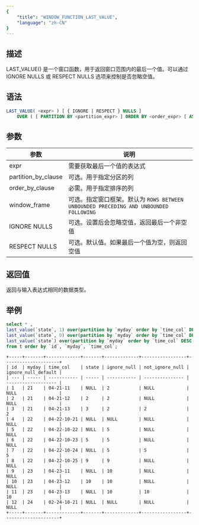 ```yaml
---
{
    "title": "WINDOW_FUNCTION_LAST_VALUE",
    "language": "zh-CN"
}
---
```


<!--  Licensed to the Apache Software Foundation (ASF) under one or more contributor license agreements.  See the NOTICE file distributed with this work for additional information regarding copyright ownership.  The ASF licenses this file to you under the Apache License, Version 2.0 (the "License"); you may not use this file except in compliance with the License.  You may obtain a copy of the License at

  http://www.apache.org/licenses/LICENSE-2.0

Unless required by applicable law or agreed to in writing, software distributed under the License is distributed on an "AS IS" BASIS, WITHOUT WARRANTIES OR CONDITIONS OF ANY KIND, either express or implied.  See the License for the specific language governing permissions and limitations under the License. -->

## 描述

LAST_VALUE() 是一个窗口函数，用于返回窗口范围内的最后一个值。可以通过 IGNORE NULLS 或 RESPECT NULLS 选项来控制是否忽略空值。

## 语法

```sql
LAST_VALUE( <expr> ) [ { IGNORE | RESPECT } NULLS ]
    OVER ( [ PARTITION BY <partition_expr> ] ORDER BY <order_expr> [ ASC | DESC ] [ window_frame ] )
```

## 参数
| 参数                | 说明                                                                                  |
| ------------------- | ------------------------------------------------------------------------------------- |
| expr                | 需要获取最后一个值的表达式                                                            |
| partition_by_clause | 可选。用于指定分区的列                                                                |
| order_by_clause     | 必需。用于指定排序的列                                                                |
| window_frame        | 可选。指定窗口框架。默认为 `ROWS BETWEEN UNBOUNDED PRECEDING AND UNBOUNDED FOLLOWING` |
| IGNORE NULLS        | 可选。设置后会忽略空值，返回最后一个非空值                                            |
| RESPECT NULLS       | 可选。默认值。如果最后一个值为空，则返回空值                                          |

## 返回值

返回与输入表达式相同的数据类型。

## 举例

```sql
select * , 
last_value(`state`, 1) over(partition by `myday` order by `time_col` DESC rows between 1 preceding and 1 following) as ignore_null,
last_value(`state`, 0) over(partition by `myday` order by `time_col` DESC rows between 1 preceding and 1 following) as not_ignore_null,
last_value(`state`) over(partition by `myday` order by `time_col` DESC rows between 1 preceding and 1 following) as ignore_null_default
from t order by `id`, `myday`, `time_col`;
```

```text
+-----+-------+-------------+-------+-------------+-----------------+---------------------+
| id  | myday | time_col    | state | ignore_null | not_ignore_null | ignore_null_default |
| --- | ----- | ----------- | ----- | ----------- | --------------- | ------------------- |
| 1   | 21    | 04-21-11    | NULL  | 2           | NULL            | NULL                |
| 2   | 21    | 04-21-12    | 2     | 2           | NULL            | NULL                |
| 3   | 21    | 04-21-13    | 3     | 2           | 2               | 2                   |
| 4   | 22    | 04-22-10-21 | NULL  | NULL        | NULL            | NULL                |
| 5   | 22    | 04-22-10-22 | NULL  | 5           | NULL            | NULL                |
| 6   | 22    | 04-22-10-23 | 5     | 5           | NULL            | NULL                |
| 7   | 22    | 04-22-10-24 | NULL  | 5           | 5               | 5                   |
| 8   | 22    | 04-22-10-25 | 9     | 9           | NULL            | NULL                |
| 9   | 23    | 04-23-11    | NULL  | 10          | NULL            | NULL                |
| 10  | 23    | 04-23-12    | 10    | 10          | NULL            | NULL                |
| 11  | 23    | 04-23-13    | NULL  | 10          | 10              | 10                  |
| 12  | 24    | 02-24-10-21 | NULL  | NULL        | NULL            | NULL                |
+-----+-------+-------------+-------+-------------+-----------------+---------------------+
```

